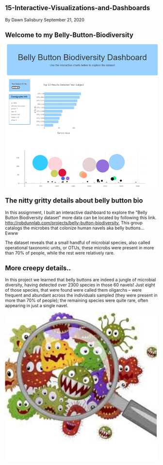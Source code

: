 ## 15-Interactive-Visualizations-and-Dashboards

By Dawn Salisbury  September 21, 2020

## Welcome to my Belly-Button-Biodiversity 
<img img align="center" src="https://github.com/dsalisbury1141/Belly-Button-Biodiversity/blob/master/Images/Screenshot.PNG" width="800">


## The nitty gritty details about belly button bio
In this assignment, I built an interactive dashboard to explore the "Belly Button Biodiversity dataset" more data can be located by following this link. http://robdunnlab.com/projects/belly-button-biodiversity, This group catalogs the microbes that colonize human navels aka belly buttons...  Ewww

The dataset reveals that a small handful of microbial species, also called operational taxonomic units, or OTUs, these microbs were present in more than 70% of people, while the rest were relatively rare.

## More creepy details.. 
In this project we learned that belly buttons are indeed a jungle of microbial diversity, having detected over 2300 species in those 60 navels! Just eight of those species, that were found were called them oligarchs – were frequent and abundant across the individuals sampled (they were present in more than 70% of people); the remaining species were quite rare, often appearing in just a single navel.

<img src="https://github.com/dsalisbury1141/Belly-Button-Biodiversity/blob/master/Images/meanGerms.jpg" width="500">



